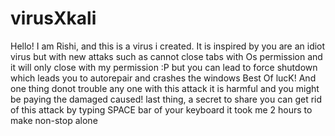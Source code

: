 # virusXkali
Hello!
I am Rishi, and this is a virus i created. It is inspired by you are an 
idiot virus but with new attaks such as cannot close tabs with 
Os permission and it will only close with my permission :P but you
can lead to force shutdown which leads you to autorepair and crashes
the windows
Best Of lucK!
And one thing donot trouble any one with this attack it is harmful
and you might be paying the damaged caused!
last thing, a secret to share
you can get rid of this attack by typing SPACE bar of your keyboard
it took me 2 hours to make non-stop alone
